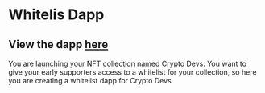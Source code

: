 # Whitelis Dapp
## View the dapp [here](https://whitelist-dapp-two.vercel.app/)
You are launching your NFT collection named Crypto Devs. You want to give your early supporters access to a whitelist for your collection, so here you are creating a whitelist dapp for Crypto Devs